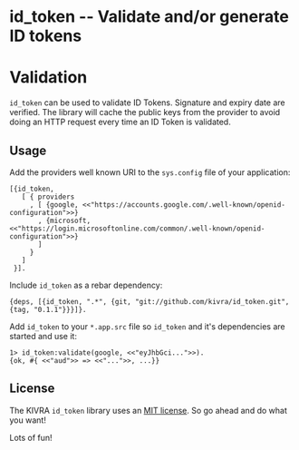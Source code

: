 id_token -- Validate and/or generate ID tokens
===========================================

# Validation

`id_token` can be used to validate ID Tokens. Signature and expiry date are verified. The library will cache the public keys from the provider to avoid
doing an HTTP request every time an ID Token is validated.

## Usage

Add the providers well known URI to the `sys.config` file of your application:

```
[{id_token,
   [ { providers
     , [ {google, <<"https://accounts.google.com/.well-known/openid-configuration">>}
       , {microsoft, <<"https://login.microsoftonline.com/common/.well-known/openid-configuration">>}
       ]
     }
   ]
 }].
```

Include `id_token` as a rebar dependency:

```
{deps, [{id_token, ".*", {git, "git://github.com/kivra/id_token.git", {tag, "0.1.1"}}}]}.
```

Add `id_token` to your `*.app.src` file so `id_token` and it's dependencies are started and use it:

```
1> id_token:validate(google, <<"eyJhbGci...">>).
{ok, #{ <<"aud">> => <<"...">>, ...}}
```

## License
The KIVRA `id_token` library uses an [MIT license](http://en.wikipedia.org/wiki/MIT_License). So go ahead and do what
you want!

Lots of fun!
